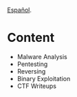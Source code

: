 [Español](./index_esp.md).

# Content

- Malware Analysis
- Pentesting
- Reversing
- Binary Exploitation
- CTF Writeups